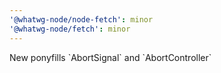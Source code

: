 ```yaml
---
'@whatwg-node/node-fetch': minor
'@whatwg-node/fetch': minor
---
```


New ponyfills \`AbortSignal\` and \`AbortController\`
